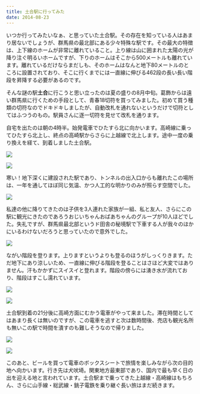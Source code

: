 ```yaml
---
title: 土合駅に行ってみた
date: 2014-08-23
---
```


いつか行ってみたいなぁ、と思っていた土合駅。その存在を知っている人はあまり居ないでしょうが、群馬県の最北部にある少々特殊な駅です。その最大の特徴は、上下線のホームが非常に離れていること。上り線は山に囲まれた太陽の光が降り注ぐ明るいホームですが、下りのホームはそこから500メートルも離れています。離れているだけならまだしも、そのホームはなんと地下80メートルのところに設置されており、そこに行くまでには一直線に伸びる462段の長い長い階段を昇降する必要があるのです。

そんな謎の駅**土合**に行こうと思い立ったのは夏の盛りの8月中旬。葛飾からは遠い群馬県に行くための手段として、青春18切符を買ってみました。初めて買う種類の切符なのでドキドキしましたが、自動改札を通れないというだけで切符としてはふつうのもの。駅員さんに逐一切符を見せて改札を通ります。

自宅を出たのは朝の4時半。始発電車でひたすら北に向かいます。高崎線に乗ってひたすら北上し、終点の高崎駅からさらに上越線で北上します。途中一度の乗り換えを経て、到着しました土合駅。

![](https://farm6.staticflickr.com/5572/14821986037_e35e90946e_k_d.jpg)

![](https://farm6.staticflickr.com/5557/15005416051_76fbb05639_k_d.jpg)

寒い！地下深くに建設された駅であり、トンネルの出入口からも離れたこの場所は、一年を通してほぼ同じ気温、かつ人工的な明かりのみが照らす空間でした。

![](https://farm4.staticflickr.com/3904/15008516595_8ecfed8cda_k_d.jpg)

私達の他に降りてきたのは子供を3人連れた家族が一組、私と友人、さらにこの駅に観光にきたのであろうおじいちゃんおばあちゃんのグループが10人ほどでした。失礼ですが、群馬県最北部というド田舎の秘境駅で下車する人が我々のほかにいるわけないだろうと思っていたので意外でした。

![](https://farm4.staticflickr.com/3883/15005424071_2ffae36492_k_d.jpg)

ながい階段を登ります。上りますというよりも登るのほうがしっくりきます。ただ地下にあり涼しいため、一直線に伸びる階段を登ることはさほど大変ではありません。汗もかかずにスイスイと登れます。階段の傍らには湧き水が流れており、階段はすこし濡れています。

![](https://farm6.staticflickr.com/5568/14822016597_7676f7d54f_k_d.jpg)

![](https://farm4.staticflickr.com/3893/14822042397_cae2156ef7_k_d.jpg)

土合駅到着の21分後に高崎方面にむかう電車がやって来ました。滞在時間としてはあまり長くは無いのですが、この電車を逃すと次は数時間後、売店も観光名所も無いこの駅で時間を潰すのも難しそうなので帰りました。

![](https://farm4.staticflickr.com/3901/15005497901_c74515ec72_k_d.jpg)

![](https://farm4.staticflickr.com/3894/15005511891_40c04c05db_k_d.jpg)


このあと、ビールを買って電車のボックスシートで旅情を楽しみながら次の目的地へ向かいます。行き先は犬吠埼。関東地方最東部であり、国内で最も早く日の出を迎える地と言われています。土合駅まで乗ってきた上越線・高崎線はもちろん、さらに山手線・総武線・銚子電鉄を乗り継ぐ長い旅はまだ続きます。
